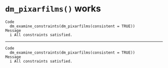 # `dm_pixarfilms()` works

    Code
      dm_examine_constraints(dm_pixarfilms(consistent = TRUE))
    Message
      i All constraints satisfied.

---

    Code
      dm_examine_constraints(dm_pixarfilms(consistent = TRUE))
    Message
      i All constraints satisfied.

